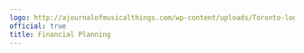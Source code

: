 ```yaml
---
logo: http://ajournalofmusicalthings.com/wp-content/uploads/Toronto-logo.png
official: true
title: Financial Planning
---
```


